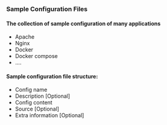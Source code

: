### Sample Configuration Files

#### The collection of sample configuration of many applications

* Apache
* Nginx
* Docker
* Docker compose
* .... 

#### Sample configuration file structure:

* Config name
* Description \[Optional\]
* Config content
* Source \[Optional\]
* Extra information \[Optional\]







